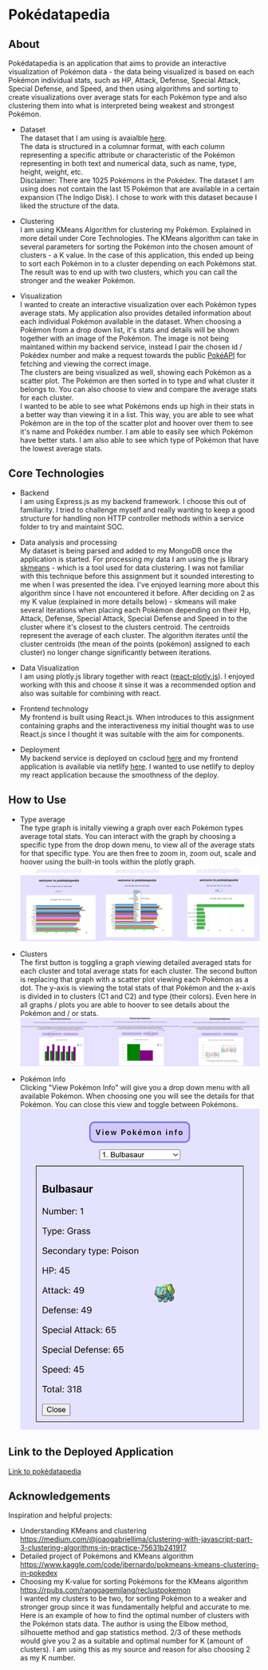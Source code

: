 # Pokédatapedia

## About

Pokédatapedia is an application that aims to provide an interactive visualization of Pokémon data - the data being visualized is based on each Pokémon individual stats, such as HP, Attack, Defense, Special Attack, Special Defense, and Speed, and then using algorithms and sorting to create visualizations over average stats for each Pokémon type and also clustering them into what is interpreted being weakest and strongest Pokémon.

- Dataset              
The dataset that I am using is avaialble [here](https://www.kaggle.com/datasets/takamasakato/pokemon-all-status-data).                     
The data is structured in a columnar format, with each column representing a specific attribute or characteristic of the Pokémon representing in both text and numerical data, such as name, type, height, weight, etc.          
Disclaimer: There are 1025 Pokémons in the Pokédex. The dataset I am using does not contain the last 15 Pokémon that are available in a certain expansion (The Indigo Disk). I chose to work with this dataset because I liked the structure of the data.            


- Clustering              
I am using KMeans Algorithm for clustering my Pokémon. Explained in more detail under Core Technologies. The KMeans algorithm can take in several parameters for sorting the Pokémon into the chosen amount of clusters - a K value. In the case of this application, this ended up being to sort each Pokémon in to a cluster depending on each Pokémons stat. The result was to end up with two clusters, which you can call the stronger and the weaker Pokémon.


- Visualization              
I wanted to create an interactive visualization over each Pokémon types average stats. My application also provides detailed information about each individual Pokémon available in the dataset. When choosing a Pokémon from a drop down list, it's stats and details will be shown together with an image of the Pokémon. The image is not being maintaned within my backend service, instead I pair the chosen id / Pokédex number and make a request towards the public [PokéAPI](https://pokeapi.co/) for fetching and viewing the correct image.               
The clusters are being visualized as well, showing each Pokémon as a scatter plot. The Pokémon are then sorted in to type and what cluster it belongs to. You can also choose to view and compare the average stats for each cluster.              
I wanted to be able to see what Pokémons ends up high in their stats in a better way than viewing it in a list. This way, you are able to see what Pokémon are in the top of the scatter plot and hoover over them to see it's name and Pokédex number. I am able to easily see which Pokémon have better stats. I am also able to see which type of Pokémon that have the lowest average stats. 

## Core Technologies
- Backend              
I am using Express.js as my backend framework. I choose this out of familiarity. I tried to challenge myself and really wanting to keep a good structure for handling non HTTP controller methods within a service folder to try and maintaint SOC.

- Data analysis and processing              
My dataset is being parsed and added to my MongoDB once the application is started. For processing my data I am using the js library [skmeans](www.npmjs.com/package/skmeans) - which is a tool used for data clustering. I was not familiar with this technique before this assignment but it sounded interesting to me when I was presented the idea. I've enjoyed learning more about this algorithm since I have not encountered it before. After deciding on 2 as my K value (explained in more details below) - skmeans will make several iterations when placing each Pokémon depending on their Hp, Attack, Defense, Special Attack, Special Defense and Speed in to the cluster where it's closest to the clusters centroid. The centroids represent the average of each cluster. The algorithm iterates until the cluster centroids (the mean of the points (pokémon) assigned to each cluster) no longer change significantly between iterations.

- Data Visualization              
I am using plotly.js library together with react ([react-plotly.js](https://plotly.com/javascript/react/)). I enjoyed working with this and choose it sinse it was a recommended option and also was suitable for combining with react.

- Frontend technology              
My frontend is built using React.js. When introduces to this assignment containing graphs and the interactiveness my initial thought was to use React.js since I thought it was suitable with the aim for components. 

- Deployment              
My backend service is deployed on cscloud [here](https://cscloud7-189.lnu.se/pokedata/api/v1) and my frontend application is available via netlify [here](https://pokedatapedia.netlify.app/). I wanted to use netlify to deploy my react application because the smoothness of the deploy.

## How to Use
- Type average              
The type graph is initally viewing a graph over each Pokémon types average total stats. You can interact with the graph by choosing a specific type from the drop down menu, to view all of the average stats for that specific type. You are then free to zoom in, zoom out, scale and hoover using the built-in tools within the plotly graph. ![imgtypes](/img/types.jpg)

- Clusters              
The first button is toggling a graph viewing detailed averaged stats for each cluster and total average stats for each cluster. The second button is replacing that graph with a scatter plot viewing each Pokémon as a dot. The y-axis is viewing the total stats of that Pokémon and the x-axis is divided in to clusters (C1 and C2) and type (their colors). 
Even here in all graphs / plots you are able to hoover to see details about the Pokémon and / or stats. ![imgcluster](/img/cluster.jpg)

- Pokémon Info              
Clicking "View Pokémon Info" will give you a drop down menu with all available Pokémon. When choosing one you will see the details for that Pokémon. You can close this view and toggle between Pokémons. ![imginfo](/img/info.jpg)

## Link to the Deployed Application

[Link to pokédatapedia](https://pokedatapedia.netlify.app/)

## Acknowledgements
Inspiration and helpful projects:
- Understanding KMeans and clustering                          
https://medium.com/@joaogabriellima/clustering-with-javascript-part-3-clustering-algorithms-in-practice-75631b241917
- Detailed project of Pokémons and KMeans algorithm            
https://www.kaggle.com/code/jbernardo/pokmeans-kmeans-clustering-in-pokedex
- Choosing my K-value for sorting Pokémons for the KMeans algorithm               
https://rpubs.com/ranggagemilang/reclustpokemon              
I wanted my clusters to be two, for sorting Pokémon to a weaker and stronger group since it was fundamentally helpful and accurate to me. Here is an example of how to find the optimal number of clusters with the Pokémon stats data. The author is using the Elbow method, silhouette method and gap statistics method. 2/3 of these methods would give you 2 as a suitable and optimal number for K (amount of clusters). I am using this as my source and reason for also choosing 2 as my K number.
